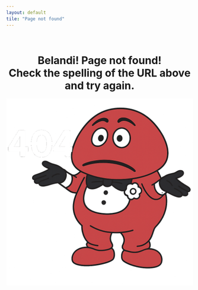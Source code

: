 ```yaml
---
layout: default
tile: "Page not found"
---
```


<br>

<h1 style = "text-align: center"> Belandi! Page not found!<br>Check the spelling of the URL above and try again.</h1>

![404 not found](assets/images/404.png)